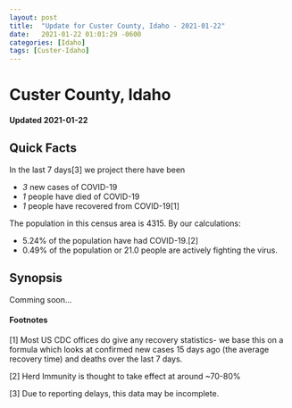 ```yaml
---
layout: post
title:  "Update for Custer County, Idaho - 2021-01-22"
date:   2021-01-22 01:01:29 -0600
categories: [Idaho]
tags: [Custer-Idaho]
---
```


# Custer County, Idaho
#### Updated 2021-01-22

## Quick Facts

In the last 7 days[3] we project there have been
- *3* new cases of COVID-19
- *1* people have died of COVID-19
- *1* people have recovered from COVID-19[1]

The population in this census area is 4315. By our calculations:
- 5.24% of the population have had COVID-19.[2]
- 0.49% of the population or 21.0 people are actively fighting the virus.

## Synopsis

Comming soon...


#### Footnotes

[1] Most US CDC offices do give any recovery statistics- we base this on a formula which looks at confirmed new cases
15 days ago (the average recovery time) and deaths over the last 7 days.

[2] Herd Immunity is thought to take effect at around ~70-80%

[3] Due to reporting delays, this data may be incomplete.
 
    